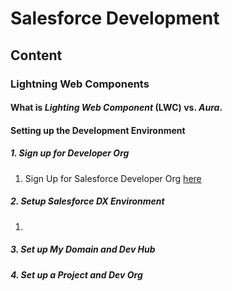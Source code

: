 # Salesforce Development

## Content

### Lightning Web Components
#### What is _Lighting Web Component_ (LWC) vs. _Aura_. 
#### Setting up the Development Environment 

##### 1. Sign up for Developer Org
1. Sign Up for Salesforce Developer Org [here](https://developer.salesforce.com/signup)

##### 2. Setup Salesforce DX Environment
1. 

##### 3. Set up My Domain and Dev Hub

##### 4. Set up a Project and Dev Org